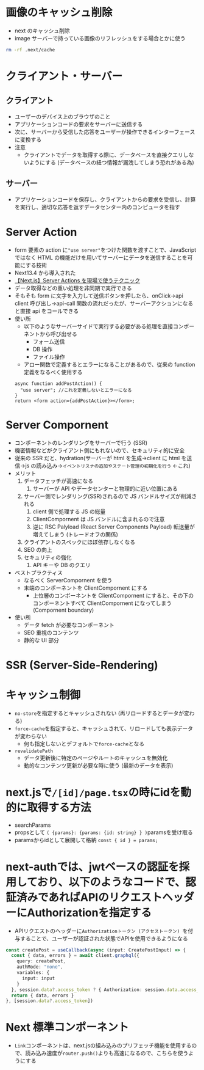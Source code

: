 
# 画像のキャッシュ削除
- next のキャッシュ削除
- image サーバーで持っている画像のリフレッシュをする場合とかに使う

```zsh
rm -rf .next/cache
```

# クライアント・サーバー
## クライアント
  - ユーザーのデバイス上のブラウザのこと
  - アプリケーションコードの要求をサーバーに送信する
  - 次に、サーバーから受信した応答をユーザーが操作できるインターフェースに変換する
  - 注意
    - クライアントでデータを取得する際に、データベースを直接クエリしないようにする (データベースの紐つ情報が漏洩してしまう恐れがある為)
## サーバー
  - アプリケーションコードを保存し、クライアントからの要求を受信し、計算を実行し、適切な応答を返すデータセンター内のコンピュータを指す

# Server Action
- form 要素の action に`"use server"`をつけた関数を渡すことで、JavaScript ではなく HTML の機能だけを用いてサーバーにデータを送信することを可能にする技術
- Next13.4 から導入された
- [【Next.js】Server Actions を現場で使うテクニック](https://zenn.dev/rio_dev/articles/eb69fae0557f20)
- データ取得などの重い処理を非同期で実行できる
- そもそも form に文字を入力して送信ボタンを押したら、onClick->api client 呼び出し->api-call 関数の流れだったが、サーバーアクションになると直接 api をコールできる
- 使い所
  - 以下のようなサーバーサイドで実行する必要がある処理を直接コンポーネントから呼び出せる
    - フォーム送信
    - DB 操作
    - ファイル操作
  - アロー関数で定義するとエラーになることがあるので、従来の function 定義をなるべく使用する
  ```tsx
  async function addPostAction() {
    "use server"; //これを定義しないとエラーになる
  }
  return <form action={addPostAction}></form>;
  ```

# Server Compornent
- コンポーネントのレンダリングをサーバーで行う (SSR)
- 機密情報などがクライアント側にもれないので、セキュリティ的に安全
- 従来の SSR だと、hydration(サーバーが html を生成->client に html を送信->js の読み込み->`イベントリスナの追加やステート管理の初期化を行う` <-これ)
- メリット
  1. データフェッチが高速になる
     1. サーバーが API やデータセンターと物理的に近い位置にある
  2. サーバー側でレンダリング(SSR)されるので JS バンドルサイズが削減される
     1. client 側で処理する JS の総量
     2. ClientCompornent は JS バンドルに含まれるので注意
     3. 逆に RSC Palyload (React Server Components Payload) 転送量が増えてしまう (トレードオフの関係)
  3. クライアントのスペックにほぼ依存しなくなる
  4. SEO の向上
  5. セキュリティの強化
     1. API キーや DB のクエリ
- ベストプラクティス
  - なるべく ServerCompornent を使う
  - 末端のコンポーネントを ClientCompornent にする
    - 上位層のコンポーネントを ClientCompornent にすると、その下のコンポーネントすべて ClientCompornent になってしまう(Compornent boundary)
- 使い所
  - データ fetch が必要なコンポーネント
  - SEO 重視のコンテンツ
  - 静的な UI 部分

# SSR (Server-Side-Rendering)

# キャッシュ制御
- `no-store`を指定するとキャッシュされない (再リロードするとデータが変わる)
- `force-cache`を指定すると、キャッシュされて、リロードしても表示データが変わらない
  - 何も指定しないとデフォルトで`force-cache`となる
- `revalidatePath`
  - データ更新後に特定のページやルートのキャッシュを無効化
  - 動的なコンテンツ更新が必要な時に使う (最新のデータを表示)




# next.jsで`/[id]/page.tsx`の時にidを動的に取得する方法
+ searchParams
+ propsとして `( {params}: {params: {id: string} } )`paramsを受け取る
+ paramsからidとして展開して格納 `const { id } = params;`

# next-authでは、jwtベースの認証を採用しており、以下のようなコードで、認証済みであればAPIのリクエストヘッダーにAuthorizationを指定する
  + APIリクエストのヘッダーに`Authorizationトークン (アクセストークン) `を付与することで、ユーザーが認証された状態でAPIを使用できるようになる
  ```ts
  const createPost = useCallback(async (input: CreatePostInput) => {
    const { data, errors } = await client.graphql({
      query: createPost,
      authMode: "none",
      variables: {
        input: input
      }
    }, session.data?.access_token ? { Authorization: session.data.access_token } : undefined)
    return { data, errors }
  }, [session.data?.access_token])
  ```

# Next 標準コンポーネント
+ `Link`コンポーネントは、next.jsの組み込みのプリフェッチ機能を使用するので、読み込み速度が`router.push()`よりも高速になるので、こちらを使うようにする